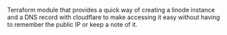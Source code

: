 Terraform module that provides a quick way of creating a linode instance and a DNS record with cloudflare to make accessing it easy without having to remember the public IP or keep a note of it.